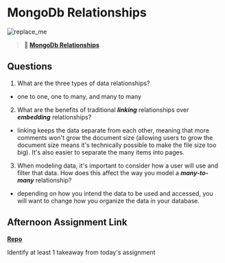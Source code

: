 # MongoDb Relationships

![replace_me](https://codeworks.blob.core.windows.net/public/assets/img/illustrations/placeholder.svg)

> **📖 [MongoDb Relationships](https://codeworksacademy.com/fs-student-guide/resources/wk5/02-Relationships)**

## Questions

1. What are the three types of data relationships?

- one to one, one to many, and many to many

2. What are the benefits of traditional ***linking*** relationships over ***embedding*** relationships?

- linking keeps the data separate from each other, meaning that more comments won't grow the document size (allowing users to grow the document size means it's technically possible to make the file size too big). It's also easier to separate the many items into pages.

3. When modeling data, it's important to consider how a user will use and filter that data. How does this affect the way you model a ***many-to-many*** relationship? 

- depending on how you intend the data to be used and accessed, you will want to change how you organize the data in your database.

## Afternoon Assignment Link

**[Repo](https://github.com/zroes/gregslist-db)**

Identify at least 1 takeaway from today's assignment
